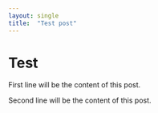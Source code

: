 ```yaml
---
layout: single
title:  "Test post"
---
```


# Test

First line will be the content of this post.

Second line will be the content of this post.

